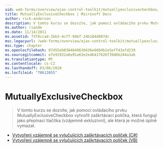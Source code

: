 ```yaml
---
uid: web-forms/overview/ajax-control-toolkit/mutuallyexclusivecheckbox/index
title: MutuallyExclusiveCheckbox | Microsoft Docs
author: rick-anderson
description: V tomto kurzu se dozvíte, jak pomocí ovládacího prvku MutuallyExclusiveCheckbox vytvořit zaškrtávací políčka, která fungují jako přepínací tlačítka (vzájemně exkluzivní), ale která můžou být...
ms.author: riande
ms.date: 11/14/2011
ms.assetid: f3f8ccad-2bb3-4cf7-94bf-24b184d987dc
msc.legacyurl: /web-forms/overview/ajax-control-toolkit/mutuallyexclusivecheckbox
msc.type: chapter
ms.openlocfilehash: 07d55eb0384649630436e6604b1e5eff43afd239
ms.sourcegitcommit: e7e91932a6e91a63e2e46417626f39d6b244a3ab
ms.translationtype: MT
ms.contentlocale: cs-CZ
ms.lasthandoff: 03/06/2020
ms.locfileid: "78613055"
---
```

# <a name="mutuallyexclusivecheckbox"></a>MutuallyExclusiveCheckbox

> V tomto kurzu se dozvíte, jak pomocí ovládacího prvku MutuallyExclusiveCheckbox vytvořit zaškrtávací políčka, která fungují jako přepínací tlačítka (vzájemně exkluzivní), ale která je možné úplně vymazat.

- [Vytvoření vzájemně se vylučujících zaškrtávacích políček (C#)](creating-mutually-exclusive-checkboxes-cs.md)
- [Vytvoření vzájemně se vylučujících zaškrtávacích políček (VB)](creating-mutually-exclusive-checkboxes-vb.md)
